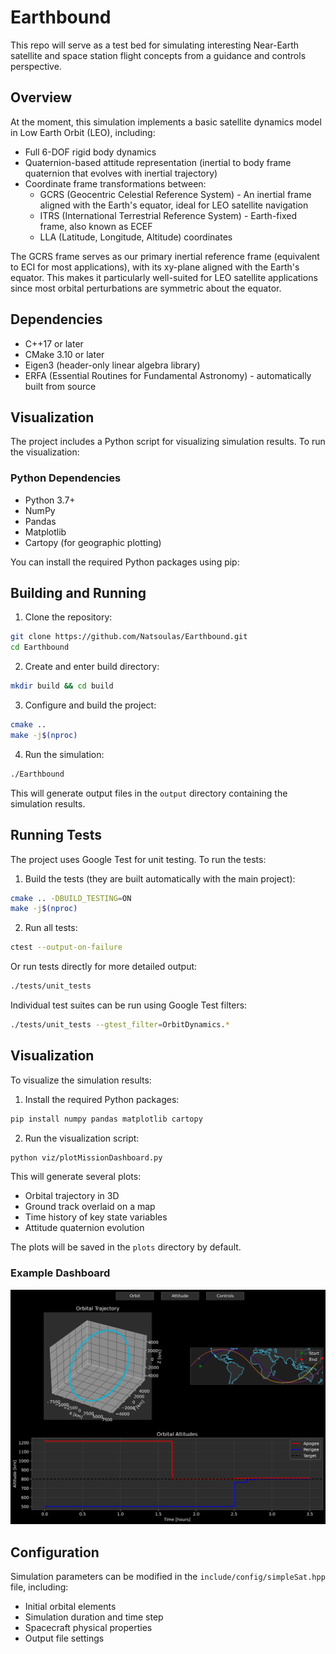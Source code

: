 # Earthbound
This repo will serve as a test bed for simulating interesting Near-Earth satellite and space station flight concepts from a guidance and controls perspective.

## Overview
At the moment, this simulation implements a basic satellite dynamics model in Low Earth Orbit (LEO), including:

- Full 6-DOF rigid body dynamics
- Quaternion-based attitude representation (inertial to body frame quaternion that evolves with inertial trajectory)
- Coordinate frame transformations between:
  - GCRS (Geocentric Celestial Reference System) - An inertial frame aligned with the Earth's equator, ideal for LEO satellite navigation
  - ITRS (International Terrestrial Reference System) - Earth-fixed frame, also known as ECEF
  - LLA (Latitude, Longitude, Altitude) coordinates

The GCRS frame serves as our primary inertial reference frame (equivalent to ECI for most applications), with its xy-plane aligned with the Earth's equator. This makes it particularly well-suited for LEO satellite applications since most orbital perturbations are symmetric about the equator.

## Dependencies
- C++17 or later
- CMake 3.10 or later
- Eigen3 (header-only linear algebra library)
- ERFA (Essential Routines for Fundamental Astronomy) - automatically built from source

## Visualization
The project includes a Python script for visualizing simulation results. To run the visualization:

### Python Dependencies
- Python 3.7+
- NumPy
- Pandas
- Matplotlib
- Cartopy (for geographic plotting)

You can install the required Python packages using pip:

## Building and Running

1. Clone the repository:

```bash
git clone https://github.com/Natsoulas/Earthbound.git
cd Earthbound
```

2. Create and enter build directory:

```bash
mkdir build && cd build
```

3. Configure and build the project:

```bash
cmake ..
make -j$(nproc)
```

4. Run the simulation:

```bash
./Earthbound
```

This will generate output files in the `output` directory containing the simulation results.

## Running Tests

The project uses Google Test for unit testing. To run the tests:

1. Build the tests (they are built automatically with the main project):

```bash
cmake .. -DBUILD_TESTING=ON
make -j$(nproc)
```

2. Run all tests:

```bash
ctest --output-on-failure
```

Or run tests directly for more detailed output:

```bash
./tests/unit_tests
```

Individual test suites can be run using Google Test filters:

```bash
./tests/unit_tests --gtest_filter=OrbitDynamics.*
```

## Visualization

To visualize the simulation results:

1. Install the required Python packages:

```bash
pip install numpy pandas matplotlib cartopy
```

2. Run the visualization script:

```bash
python viz/plotMissionDashboard.py
```

This will generate several plots:
- Orbital trajectory in 3D
- Ground track overlaid on a map
- Time history of key state variables
- Attitude quaternion evolution

The plots will be saved in the `plots` directory by default.

### Example Dashboard
![Mission Dashboard](docs/images/mission_dashboard.png)

## Configuration

Simulation parameters can be modified in the `include/config/simpleSat.hpp` file, including:
- Initial orbital elements
- Simulation duration and time step
- Spacecraft physical properties
- Output file settings
